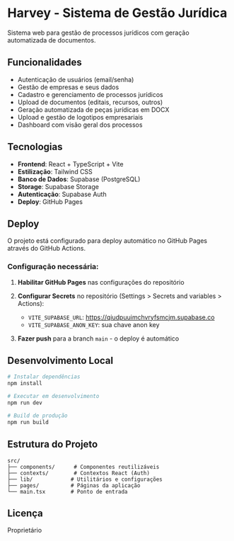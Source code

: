 # Harvey - Sistema de Gestão Jurídica

Sistema web para gestão de processos jurídicos com geração automatizada de documentos.

## Funcionalidades

- Autenticação de usuários (email/senha)
- Gestão de empresas e seus dados
- Cadastro e gerenciamento de processos jurídicos
- Upload de documentos (editais, recursos, outros)
- Geração automatizada de peças jurídicas em DOCX
- Upload e gestão de logotipos empresariais
- Dashboard com visão geral dos processos

## Tecnologias

- **Frontend**: React + TypeScript + Vite
- **Estilização**: Tailwind CSS
- **Banco de Dados**: Supabase (PostgreSQL)
- **Storage**: Supabase Storage
- **Autenticação**: Supabase Auth
- **Deploy**: GitHub Pages

## Deploy

O projeto está configurado para deploy automático no GitHub Pages através do GitHub Actions.

### Configuração necessária:

1. **Habilitar GitHub Pages** nas configurações do repositório
2. **Configurar Secrets** no repositório (Settings > Secrets and variables > Actions):
   - `VITE_SUPABASE_URL`: https://qiudpuuimchvryfsmcjm.supabase.co
   - `VITE_SUPABASE_ANON_KEY`: sua chave anon key

3. **Fazer push** para a branch `main` - o deploy é automático

## Desenvolvimento Local

```bash
# Instalar dependências
npm install

# Executar em desenvolvimento
npm run dev

# Build de produção
npm run build
```

## Estrutura do Projeto

```
src/
├── components/      # Componentes reutilizáveis
├── contexts/        # Contextos React (Auth)
├── lib/            # Utilitários e configurações
├── pages/          # Páginas da aplicação
└── main.tsx        # Ponto de entrada
```

## Licença

Proprietário
